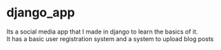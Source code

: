 # django_app
Its a social media app that I made in django to learn the basics of it.
<br>
It has a basic user registration system and a system to upload blog posts 
